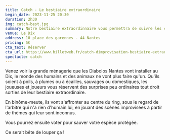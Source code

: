 ```yaml
---
title: Catch - Le bestiaire extraordinaire
begin_date: 2023-11-25 20:30
duration: 2h30
img: catch-best.jpg
summary: Notre bestiaire extraordinnaire vous permettra de suivre les chimères d'une drôle de ménagerie.
venue: Le Dix
address: 10 place des garennes - 44 Nantes
pricing: 5€
cta_text: Réserver
cta_url: https://www.billetweb.fr/catch-dimprovisation-bestiaire-extraordinaire
spectacle: catch
---
```


Venez voir la grande ménagerie que les Diabolos Nantes vont installer au Dix, le monde des humains et des animaux ne vont plus faire qu'un. Qu'ils soient à poils, à plumes ou à écailles, sauvages ou domestiques, les joueuses et joueurs vous réservent des surprises peu ordinaires tout droit sorties de leur bestiaire extraordinaire.
 
En binôme-meute, ils vont s'affronter au centre du ring, sous le regard de l'arbitre qui n'a rien d'humain lui, en jouant des scènes improvisées à partir de thèmes qui leur sont inconnus.
 
Vous pourrez ensuite voter pour sauver votre espèce protégée.

Ce serait bête de louper ça !

